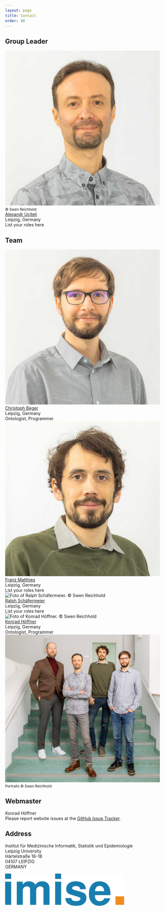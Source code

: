 ```yaml
---
layout: page
title: Contact
order: 80
---
```

<!--<img src="public/team.jpg" style="max-width:90%;margin:0 auto;" alt="TOP group photo">-->
## Group Leader
<div class="teamGrid">
<div class="portrait">
<img alt="Foto of Alexandr Uciteli. © Swen Reichhold" src="fotos/Uciteli_A.jpg">
<small class="copyright">&copy; Swen Reichhold</small>
</div>
<div class="inbox">
<a href="{{ site.links.alex}}">Alexandr Uciteli</a><br>
Leipzig, Germany<br>
List your roles here<br>
</div>
</div>

<!--  -->
## Team
<div class="teamGrid">
<div class="portrait">
    <img alt="Foto of Christoph Beger. © Swen Reichhold" src="fotos/Beger_C.jpg">
</div>
<div class="inbox">
<a href="{{ site.links.christoph }}">Christoph Beger</a><br>
Leipzig, Germany<br>
Ontologist, Programmer<br>
</div>

<div class="portrait">
    <img alt="Foto of Franz Matthies. © Swen Reichhold" src="fotos/Matthies_F.jpg">
</div>
<div class="inbox">
<a href="{{ site.links.franz}}">Franz Matthies</a><br>
Leipzig, Germany<br>
List your roles here<br>
</div>

<div class="portrait">
    <img alt="Foto of Ralph Schäfermeier. © Swen Reichhold" src="fotos/Schäfermeier_R.jpg">
</div>
<div class="inbox">
<a href="{{ site.links.ralph}}">Ralph Schäfermeier</a><br>
Leipzig, Germany<br>
List your roles here<br>
</div>

<div class="portrait">
    <img alt="Foto of Konrad Höffner. © Swen Reichhold" src="fotos/Höffner_K.jpg">
</div>
<div class="inbox">
<a href="{{ site.links.konrad}}">Konrad Höffner</a><br>
Leipzig, Germany<br>
Ontologist, Programmer<br>
</div>

</div>
<div class="group-foto">
    <img alt="Gruppenfoto © Swen Reichhold" src="fotos/Alle.jpg">
    <small class="copyright">Portraits &copy; Swen Reichhold</small>
</div>

## Webmaster

Konrad Höffner<br>
Please report website issues at the <a href="https://github.com/Onto-Med/top.de/issues" target="_blank">GitHub Issue Tracker</a>.

## Address
Institut für Medizinische Informatik, Statistik und Epidemiologie<br>
Leipzig University<br>
Härtelstraße 16-18<br>
04107 LEIPZIG<br>
GERMANY

<a href="https://www.imise.uni-leipzig.de" target="_blank"><img src="public/imise-logo.svg" alt="IMISE Logo" style="height:7.5em;"/></a>
